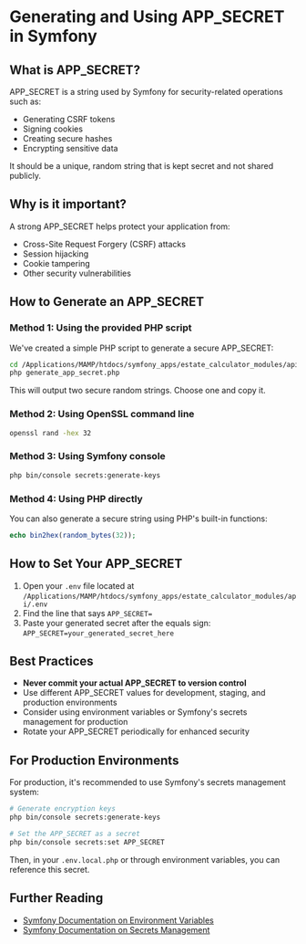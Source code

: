 # Generating and Using APP_SECRET in Symfony

## What is APP_SECRET?

APP_SECRET is a string used by Symfony for security-related operations such as:
- Generating CSRF tokens
- Signing cookies
- Creating secure hashes
- Encrypting sensitive data

It should be a unique, random string that is kept secret and not shared publicly.

## Why is it important?

A strong APP_SECRET helps protect your application from:
- Cross-Site Request Forgery (CSRF) attacks
- Session hijacking
- Cookie tampering
- Other security vulnerabilities

## How to Generate an APP_SECRET

### Method 1: Using the provided PHP script

We've created a simple PHP script to generate a secure APP_SECRET:

```bash
cd /Applications/MAMP/htdocs/symfony_apps/estate_calculator_modules/api
php generate_app_secret.php
```

This will output two secure random strings. Choose one and copy it.

### Method 2: Using OpenSSL command line

```bash
openssl rand -hex 32
```

### Method 3: Using Symfony console

```bash
php bin/console secrets:generate-keys
```

### Method 4: Using PHP directly

You can also generate a secure string using PHP's built-in functions:

```php
echo bin2hex(random_bytes(32));
```

## How to Set Your APP_SECRET

1. Open your `.env` file located at `/Applications/MAMP/htdocs/symfony_apps/estate_calculator_modules/api/.env`
2. Find the line that says `APP_SECRET=`
3. Paste your generated secret after the equals sign: `APP_SECRET=your_generated_secret_here`

## Best Practices

- **Never commit your actual APP_SECRET to version control**
- Use different APP_SECRET values for development, staging, and production environments
- Consider using environment variables or Symfony's secrets management for production
- Rotate your APP_SECRET periodically for enhanced security

## For Production Environments

For production, it's recommended to use Symfony's secrets management system:

```bash
# Generate encryption keys
php bin/console secrets:generate-keys

# Set the APP_SECRET as a secret
php bin/console secrets:set APP_SECRET
```

Then, in your `.env.local.php` or through environment variables, you can reference this secret.

## Further Reading

- [Symfony Documentation on Environment Variables](https://symfony.com/doc/current/configuration.html#environment-variables)
- [Symfony Documentation on Secrets Management](https://symfony.com/doc/current/configuration/secrets.html)
